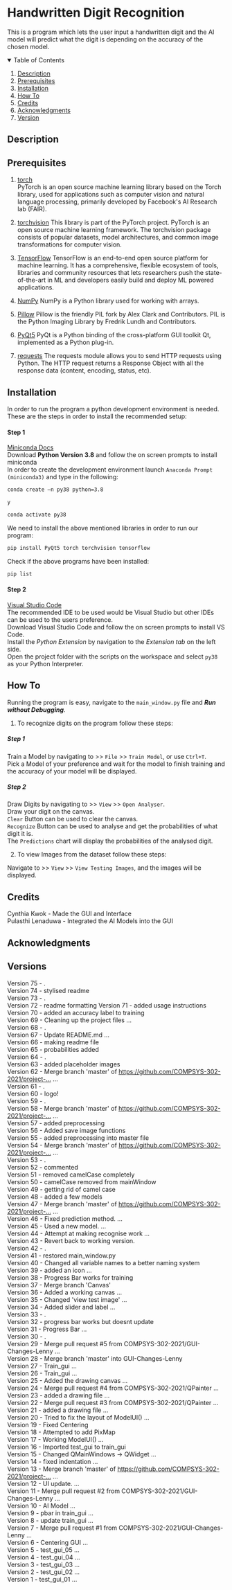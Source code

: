 # Handwritten Digit Recognition
This is a program which lets the user input a handwritten digit and the AI model will predict what the digit is depending on the accuracy of the chosen model.

<!-- TABLE OF CONTENTS -->
<details open="open">
  <summary>Table of Contents</summary>
  <ol>
    <li><a href="#description">Description</a>
    <li><a href="#prerequisites">Prerequisites</a></li>
    <li><a href="#installation">Installation</a></li>
    <li><a href="#how-to">How To</a></li>
    <li><a href="#credits">Credits</a></li>
    <li><a href="#acknowledgments">Acknowledgments</a></li>
    <li><a href="#version">Version</a></li>
  </ol>
</details>

## Description
<!-- What your application does, Why you used the technologies you used, Some of the challenges you faced and features you hope to implement in the future. -->

## Prerequisites

1. [torch](https://pytorch.org/)          
PyTorch is an open source machine learning library based on the Torch library, used for applications such as computer vision and natural language processing, primarily developed by Facebook's AI Research lab (FAIR).

2. [torchvision](https://pytorch.org/vision/stable/index.html)
This library is part of the PyTorch project. PyTorch is an open source machine learning framework. The torchvision package consists of popular datasets, model architectures, and common image transformations for computer vision.
                
3. [TensorFlow](https://www.tensorflow.org/)
TensorFlow is an end-to-end open source platform for machine learning. It has a comprehensive, flexible ecosystem of tools, libraries and community resources that lets researchers push the state-of-the-art in ML and developers easily build and deploy ML powered applications.

4. [NumPy](https://numpy.org/)
NumPy is a Python library used for working with arrays.

5. [Pillow](https://pillow.readthedocs.io/en/stable/)
Pillow is the friendly PIL fork by Alex Clark and Contributors. PIL is the Python Imaging Library by Fredrik Lundh and Contributors.

6. [PyQt5](https://pypi.org/project/PyQt5/)
PyQt is a Python binding of the cross-platform GUI toolkit Qt, implemented as a Python plug-in.

7. [requests](https://pypi.org/project/requests/)
The requests module allows you to send HTTP requests using Python. The HTTP request returns a Response Object with all the response data (content, encoding, status, etc).

## Installation

In order to run the program a python development environment is needed. These are the steps in order to install the recommended setup:

#### Step 1 <br />
[Miniconda Docs](https://docs.conda.io/en/latest/miniconda.html) <br />
Download **Python Version 3.8** and follow the on screen prompts to install miniconda <br />
In order to create the development environment launch `Anaconda Prompt (miniconda3)` and type in the following:
```sh
conda create –n py38 python=3.8
```
```sh
y
```
```sh
conda activate py38
```

We need to install the above mentioned libraries in order to run our program:
```sh
pip install PyQt5 torch torchvision tensorflow
```

Check if the above programs have been installed:
```sh
pip list
```

#### Step 2 <br />
[Visual Studio Code](https://code.visualstudio.com/) <br />
The recommended IDE to be used would be Visual Studio but other IDEs can be used to the users preference. <br />
Download Visual Studio Code and follow the on screen prompts to install VS Code. <br />
Install the *Python Extension* by navigation to the *Extension tab* on the left side. <br />
Open the project folder with the scripts on the workspace and select `py38` as your Python Interpreter. 

## How To
Running the program is easy, navigate to the `main_window.py` file and ***Run without Debugging***.

1. To recognize digits on the program follow these steps:

##### Step 1 <br />
Train a Model by navigating to >> `File` >> `Train Model`, or use `Ctrl+T`. <br />
Pick a Model of your preference and wait for the model to finish training and the accuracy of your model will be displayed. 

##### Step 2 <br />
Draw Digits by navigating to >> `View` >> `Open Analyser`. <br />
Draw your digit on the canvas. <br />
`Clear` Button can be used to clear the canvas. <br />
`Recognize` Button can be used to analyse and get the probabilities of what digit it is. <br />
The `Predictions` chart will display the probabilities of the analysed digit. <br />

2. To view Images from the dataset follow these steps:

Navigate to >> `View` >> `View Testing Images`, and the images will be displayed.

## Credits
Cynthia Kwok - Made the GUI and Interface <br />
Pulasthi Lenaduwa - Integrated the AI Models into the GUI

## Acknowledgments
<!-- add all the supporting sites we used -->

## Versions
Version 75 - . <br />
Version 74 - stylised readme <br />
Version 73 - . <br />
Version 72 - readme formatting 
Version 71 - added usage instructions <br />
Version 70 - added an accuracy label to training <br />
Version 69 - Cleaning up the project files … <br />
Version 68 - . <br />
Version 67 - Update README.md … <br />
Version 66 - making readme file <br />
Version 65 - probabilities added <br />
Version 64 - . <br />
Version 63 - added placeholder images <br />
Version 62 - Merge branch 'master' of https://github.com/COMPSYS-302-2021/project-… … <br />
Version 61 - . <br />
Version 60 - logo! <br />
Version 59 - . <br />
Version 58 - Merge branch 'master' of https://github.com/COMPSYS-302-2021/project-… … <br />
Version 57 - added preprocessing <br />
Version 56 - Added save image functions <br />
Version 55 - added preprocessing into master file <br />
Version 54 - Merge branch 'master' of https://github.com/COMPSYS-302-2021/project-… … <br />
Version 53 - . <br />
Version 52 - commented <br />
Version 51 - removed camelCase completely <br />
Version 50 - camelCase removed from mainWindow <br />
Version 49 - getting rid of camel case <br />
Version 48 - added a few models <br />
Version 47 - Merge branch 'master' of https://github.com/COMPSYS-302-2021/project-… … <br />
Version 46 - Fixed prediction method. … <br />
Version 45 - Used a new model. … <br />
Version 44 - Attempt at making recognise work … <br />
Version 43 - Revert back to working version. <br />
Version 42 - . <br />
Version 41 - restored main_window.py <br />
Version 40 - Changed all variable names to a better naming system <br />
Version 39 - added an icon … <br />
Version 38 - Progress Bar works for training <br />
Version 37 - Merge branch 'Canvas' <br />
Version 36 - Added a working canvas … <br />
Version 35 - Changed 'view test image' … <br />
Version 34 - Added slider and label … <br />
Version 33 - . <br />
Version 32 - progress bar works but doesnt update <br />
Version 31 - Progress Bar … <br />
Version 30 - . <br />
Version 29 - Merge pull request #5 from COMPSYS-302-2021/GUI-Changes-Lenny … <br />
Version 28 - Merge branch 'master' into GUI-Changes-Lenny <br />
Version 27 - Train_gui … <br />
Version 26 - Train_gui … <br />
Version 25 - Added the drawing canvas … <br />
Version 24 - Merge pull request #4 from COMPSYS-302-2021/QPainter … <br />
Version 23 - added a drawing file … <br />
Version 22 - Merge pull request #3 from COMPSYS-302-2021/QPainter … <br />
Version 21 - added a drawing file … <br />
Version 20 - Tried to fix the layout of ModelUI() … <br />
Version 19 - Fixed Centering <br />
Version 18 - Attempted to add PixMap <br />
Version 17 - Working ModelUI() … <br />
Version 16 - Imported test_gui to train_gui <br />
Version 15 - Changed QMainWindows -> QWidget … <br />
Version 14 - fixed indentation … <br />
Version 13 - Merge branch 'master' of https://github.com/COMPSYS-302-2021/project-… … <br />
Version 12 - UI update. … <br />
Version 11 - Merge pull request #2 from COMPSYS-302-2021/GUI-Changes-Lenny … <br />
Version 10 - AI Model … <br />
Version 9 - pbar in train_gui … <br />
Version 8 - update train_gui … <br />
Version 7 - Merge pull request #1 from COMPSYS-302-2021/GUI-Changes-Lenny … <br />
Version 6 - Centering GUI … <br />
Version 5 - test_gui_05 … <br />
Version 4 - test_gui_04 … <br />
Version 3 - test_gui_03 … <br />
Version 2 - test_gui_02 … <br />
Version 1 - test_gui_01 … <br />

